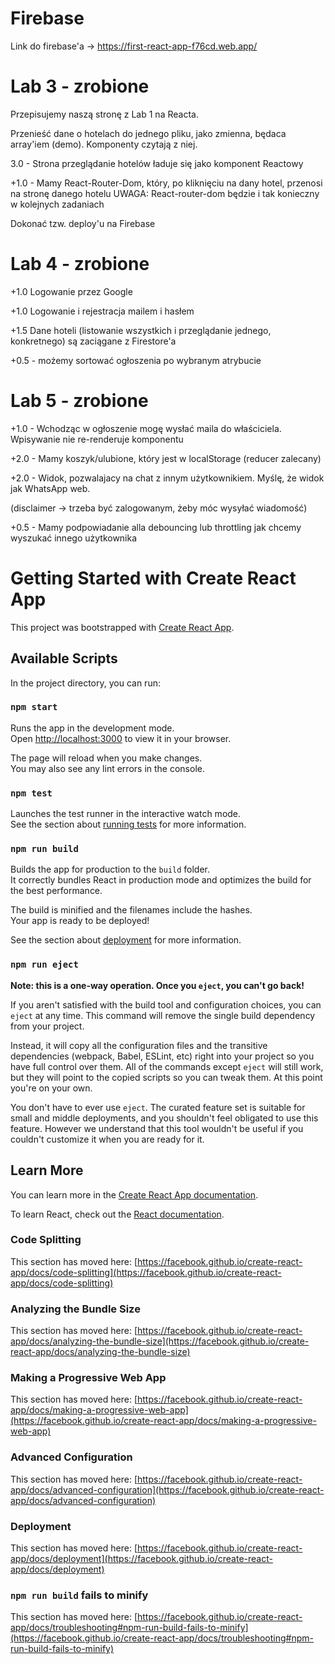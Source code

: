 # Firebase
Link do firebase'a -> https://first-react-app-f76cd.web.app/

# Lab 3 - zrobione
Przepisujemy naszą stronę z Lab 1 na Reacta.

Przenieść dane o hotelach do jednego pliku, jako zmienna, będaca array'iem (demo). Komponenty czytają z niej.

3.0 - Strona przeglądanie hotelów ładuje się jako komponent Reactowy

+1.0 - Mamy React-Router-Dom, który, po kliknięciu na dany hotel, przenosi na stronę danego hotelu UWAGA: React-router-dom będzie i tak konieczny w kolejnych zadaniach

Dokonać tzw. deploy'u na Firebase

# Lab 4 - zrobione
+1.0 Logowanie przez Google

+1.0 Logowanie i rejestracja mailem i hasłem

+1.5 Dane hoteli (listowanie wszystkich i przeglądanie jednego, konkretnego) są zaciągane z Firestore'a

+0.5 - możemy sortować ogłoszenia po wybranym atrybucie

# Lab 5 - zrobione
+1.0 - Wchodząc w ogłoszenie mogę wysłać maila do właściciela. Wpisywanie nie re-renderuje komponentu

+2.0 - Mamy koszyk/ulubione, który jest w localStorage (reducer zalecany)

+2.0 - Widok, pozwalajacy na chat z innym użytkownikiem. Myślę, że widok jak WhatsApp web. 

(disclaimer -> trzeba być zalogowanym, żeby móc wysyłać wiadomość)

+0.5 - Mamy podpowiadanie alla debouncing lub throttling jak chcemy wyszukać innego użytkownika

# Getting Started with Create React App

This project was bootstrapped with [Create React App](https://github.com/facebook/create-react-app).

## Available Scripts

In the project directory, you can run:

### `npm start`

Runs the app in the development mode.\
Open [http://localhost:3000](http://localhost:3000) to view it in your browser.

The page will reload when you make changes.\
You may also see any lint errors in the console.

### `npm test`

Launches the test runner in the interactive watch mode.\
See the section about [running tests](https://facebook.github.io/create-react-app/docs/running-tests) for more information.

### `npm run build`

Builds the app for production to the `build` folder.\
It correctly bundles React in production mode and optimizes the build for the best performance.

The build is minified and the filenames include the hashes.\
Your app is ready to be deployed!

See the section about [deployment](https://facebook.github.io/create-react-app/docs/deployment) for more information.

### `npm run eject`

**Note: this is a one-way operation. Once you `eject`, you can't go back!**

If you aren't satisfied with the build tool and configuration choices, you can `eject` at any time. This command will remove the single build dependency from your project.

Instead, it will copy all the configuration files and the transitive dependencies (webpack, Babel, ESLint, etc) right into your project so you have full control over them. All of the commands except `eject` will still work, but they will point to the copied scripts so you can tweak them. At this point you're on your own.

You don't have to ever use `eject`. The curated feature set is suitable for small and middle deployments, and you shouldn't feel obligated to use this feature. However we understand that this tool wouldn't be useful if you couldn't customize it when you are ready for it.

## Learn More

You can learn more in the [Create React App documentation](https://facebook.github.io/create-react-app/docs/getting-started).

To learn React, check out the [React documentation](https://reactjs.org/).

### Code Splitting

This section has moved here: [https://facebook.github.io/create-react-app/docs/code-splitting](https://facebook.github.io/create-react-app/docs/code-splitting)

### Analyzing the Bundle Size

This section has moved here: [https://facebook.github.io/create-react-app/docs/analyzing-the-bundle-size](https://facebook.github.io/create-react-app/docs/analyzing-the-bundle-size)

### Making a Progressive Web App

This section has moved here: [https://facebook.github.io/create-react-app/docs/making-a-progressive-web-app](https://facebook.github.io/create-react-app/docs/making-a-progressive-web-app)

### Advanced Configuration

This section has moved here: [https://facebook.github.io/create-react-app/docs/advanced-configuration](https://facebook.github.io/create-react-app/docs/advanced-configuration)

### Deployment

This section has moved here: [https://facebook.github.io/create-react-app/docs/deployment](https://facebook.github.io/create-react-app/docs/deployment)

### `npm run build` fails to minify

This section has moved here: [https://facebook.github.io/create-react-app/docs/troubleshooting#npm-run-build-fails-to-minify](https://facebook.github.io/create-react-app/docs/troubleshooting#npm-run-build-fails-to-minify)
